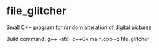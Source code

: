 # file_glitcher
Small C++ program for random alteration of digital pictures.

Build command:
g++ -std=c++0x main.cpp -o file_glitcher